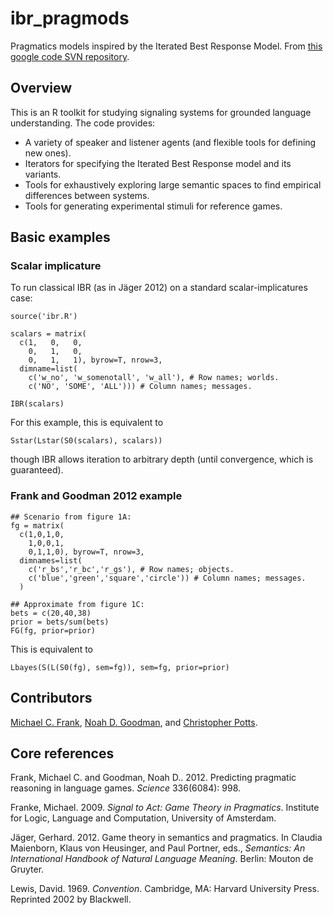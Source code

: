 ibr_pragmods
============

Pragmatics models inspired by the Iterated Best Response Model. From [this google code SVN repository](http://code.google.com/p/pragmods).

## Overview ##

This is an R toolkit for studying signaling systems for grounded language understanding. The code provides:

- A variety of speaker and listener agents (and flexible tools for defining new ones).
- Iterators for specifying the Iterated Best Response model and its variants.
- Tools for exhaustively exploring large semantic spaces to find empirical differences between systems.
- Tools for generating experimental stimuli for reference games.

## Basic examples ##

### Scalar implicature ###

To run classical IBR (as in Jäger 2012) on a standard scalar-implicatures case:

```
source('ibr.R')

scalars = matrix(
  c(1,   0,   0,
    0,   1,   0,
    0,   1,   1), byrow=T, nrow=3,
  dimname=list(
    c('w_no', 'w_somenotall', 'w_all'), # Row names; worlds.
    c('NO', 'SOME', 'ALL'))) # Column names; messages.

IBR(scalars)
```

For this example, this is equivalent to

```
Sstar(Lstar(S0(scalars), scalars))
```

though IBR allows iteration to arbitrary depth (until convergence, which is guaranteed).


### Frank and Goodman 2012 example ###

```
## Scenario from figure 1A:
fg = matrix(
  c(1,0,1,0,
    1,0,0,1,
    0,1,1,0), byrow=T, nrow=3,
  dimnames=list(
    c('r_bs','r_bc','r_gs'), # Row names; objects.
    c('blue','green','square','circle')) # Column names; messages.
  )

## Approximate from figure 1C:
bets = c(20,40,38)
prior = bets/sum(bets)
FG(fg, prior=prior)
```

This is equivalent to 

```
Lbayes(S(L(S0(fg), sem=fg)), sem=fg, prior=prior)
```


## Contributors ##

[Michael C. Frank](http://www.stanford.edu/~mcfrank/), 
[Noah D. Goodman](http://www.stanford.edu/~ngoodman/), and
[Christopher Potts](http://www.stanford.edu/~cgpotts/).


## Core references ##

Frank, Michael C. and Goodman, Noah D.. 2012. Predicting pragmatic reasoning in language games. _Science_ 336(6084): 998.

Franke, Michael. 2009. _Signal to Act: Game Theory in Pragmatics_. Institute for Logic, Language and Computation, University of Amsterdam.

Jäger, Gerhard. 2012. Game theory in semantics and pragmatics. In Claudia Maienborn, Klaus von Heusinger, and Paul Portner, eds., _Semantics: An International Handbook of Natural Language Meaning_. Berlin: Mouton de Gruyter.

Lewis, David. 1969. _Convention_. Cambridge, MA: Harvard University Press. Reprinted 2002 by Blackwell.